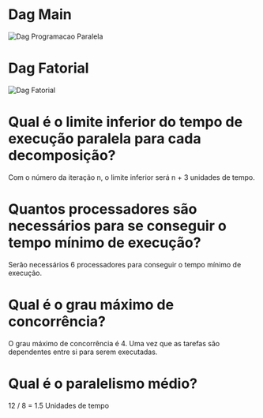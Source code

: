 # Dag Main
![Dag Programacao Paralela](https://user-images.githubusercontent.com/74374381/19434474-9a6a86bb-4104-4fde-9a94-1f8ccd20726e.png)

# Dag Fatorial
![Dag Fatorial](https://user-images.githubusercontent.com/743781/197434719-3f6be466-d3ad-42a0-a32f-a7c78ae9ec84.png)

# Qual é o limite inferior do tempo de execução paralela para cada decomposição?
Com o número da iteração n, o limite inferior será n + 3 unidades de tempo.   

# Quantos processadores são necessários para se conseguir o tempo mínimo de execução?
Serão necessários 6 processadores para conseguir o tempo mínimo de execução.

# Qual é o grau máximo de concorrência?
O grau máximo de concorrência é 4. Uma vez que as tarefas são dependentes entre si para serem executadas.

# Qual é o paralelismo médio?
12 / 8 = 1.5 Unidades de tempo
